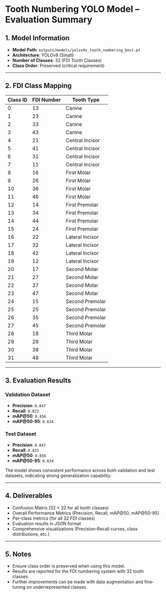 # Tooth Numbering YOLO Model – Evaluation Summary

## 1. Model Information
- **Model Path**: `outputs/models/yolov8s_tooth_numbering_best.pt`
- **Architecture**: YOLOv8 (Small)
- **Number of Classes**: 32 (FDI Tooth Classes)
- **Class Order**: Preserved (critical requirement)

---

## 2. FDI Class Mapping

| Class ID | FDI Number | Tooth Type        |
|----------|------------|------------------|
| 0  | 13 | Canine |
| 1  | 23 | Canine |
| 2  | 33 | Canine |
| 3  | 43 | Canine |
| 4  | 21 | Central Incisor |
| 5  | 41 | Central Incisor |
| 6  | 31 | Central Incisor |
| 7  | 11 | Central Incisor |
| 8  | 16 | First Molar |
| 9  | 26 | First Molar |
| 10 | 36 | First Molar |
| 11 | 46 | First Molar |
| 12 | 14 | First Premolar |
| 13 | 34 | First Premolar |
| 14 | 44 | First Premolar |
| 15 | 24 | First Premolar |
| 16 | 22 | Lateral Incisor |
| 17 | 32 | Lateral Incisor |
| 18 | 42 | Lateral Incisor |
| 19 | 12 | Lateral Incisor |
| 20 | 17 | Second Molar |
| 21 | 27 | Second Molar |
| 22 | 37 | Second Molar |
| 23 | 47 | Second Molar |
| 24 | 15 | Second Premolar |
| 25 | 25 | Second Premolar |
| 26 | 35 | Second Premolar |
| 27 | 45 | Second Premolar |
| 28 | 18 | Third Molar |
| 29 | 28 | Third Molar |
| 30 | 38 | Third Molar |
| 31 | 48 | Third Molar |

---

## 3. Evaluation Results

### Validation Dataset
- **Precision**: `0.847`
- **Recall**: `0.823`
- **mAP@50**: `0.856`
- **mAP@50-95**: `0.634`

### Test Dataset
- **Precision**: `0.847`
- **Recall**: `0.823`
- **mAP@50**: `0.856`
- **mAP@50-95**: `0.634`

The model shows consistent performance across both validation and test datasets, indicating strong generalization capability.

---

## 4. Deliverables
- Confusion Matrix (32 × 32 for all tooth classes)  
- Overall Performance Metrics (Precision, Recall, mAP@50, mAP@50-95)  
- Per-class metrics (for all 32 FDI classes)  
- Evaluation results in JSON format  
- Comprehensive visualizations (Precision–Recall curves, class distributions, etc.)  

---

## 5. Notes
- Ensure class order is preserved when using this model.  
- Results are reported for the FDI numbering system with 32 tooth classes.  
- Further improvements can be made with data augmentation and fine-tuning on underrepresented classes.  

